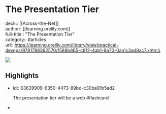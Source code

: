 # The Presentation Tier

deck:: [[Across-the-Net]]\
author:: [[learning.oreilly.com]]\
full-title:: "The Presentation Tier"\
category:: #articles\
url:: https://learning.oreilly.com/library/view/practical-devops/9781788392570/f588b865-c8f2-4ab1-8a70-0aa1c3ad9ac7.xhtml\

![](https://readwise-assets.s3.amazonaws.com/static/images/article1.be68295a7e40.png)
## Highlights
- id:: 63639909-6350-4473-89bd-c30ba91b5ad2
  
  The presentation tier will be a web #flashcard
-